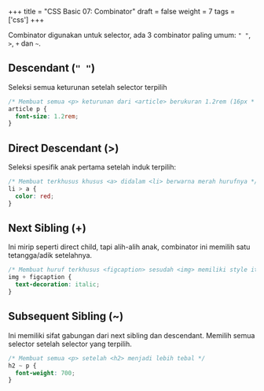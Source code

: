 +++
title = "CSS Basic 07: Combinator"
draft = false
weight = 7
tags = ['css']
+++

Combinator digunakan untuk selector, ada 3 combinator paling umum: `" "`, `>`, `+` dan `~`.

## Descendant (`" "`)

Seleksi semua keturunan setelah selector terpilih

```css
/* Membuat semua <p> keturunan dari <article> berukuran 1.2rem (16px * 1.2) */
article p {
  font-size: 1.2rem;
}
```

## Direct Descendant (>)

Seleksi spesifik anak pertama setelah induk terpilih:

```css
/* Membuat terkhusus khusus <a> didalam <li> berwarna merah hurufnya */
li > a {
  color: red;
}
```

## Next Sibling (+)

Ini mirip seperti direct child, tapi alih-alih anak, combinator ini memilih satu tetangga/adik setelahnya.

```css
/* Membuat huruf terkhusus <figcaption> sesudah <img> memiliki style italic */
img + figcaption {
  text-decoration: italic;
}
```

## Subsequent Sibling (~)

Ini memiliki sifat gabungan dari next sibling dan descendant. Memilih semua selector setelah selector yang terpilih.

```css
/* Membuat semua <p> setelah <h2> menjadi lebih tebal */
h2 ~ p {
  font-weight: 700;
}
```